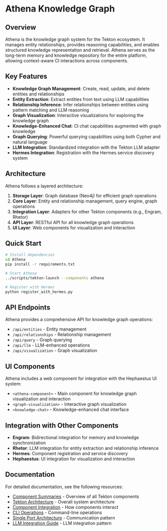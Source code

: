 # Athena Knowledge Graph

## Overview

Athena is the knowledge graph system for the Tekton ecosystem. It manages entity relationships, provides reasoning capabilities, and enables structured knowledge representation and retrieval. Athena serves as the long-term memory and knowledge repository for the entire platform, allowing context-aware CI interactions across components.

## Key Features

- **Knowledge Graph Management**: Create, read, update, and delete entities and relationships
- **Entity Extraction**: Extract entities from text using LLM capabilities
- **Relationship Inference**: Infer relationships between entities using pattern matching and LLM reasoning
- **Graph Visualization**: Interactive visualizations for exploring the knowledge graph
- **Knowledge-Enhanced Chat**: CI chat capabilities augmented with graph knowledge
- **Graph Querying**: Powerful querying capabilities using both Cypher and natural language
- **LLM Integration**: Standardized integration with the Tekton LLM adapter
- **Hermes Integration**: Registration with the Hermes service discovery system

## Architecture

Athena follows a layered architecture:

1. **Storage Layer**: Graph database (Neo4j) for efficient graph operations
2. **Core Layer**: Entity and relationship management, query engine, graph operations
3. **Integration Layer**: Adapters for other Tekton components (e.g., Engram, Rhetor)
4. **API Layer**: RESTful API for all knowledge graph operations
5. **UI Layer**: Web components for visualization and interaction

## Quick Start

```bash
# Install dependencies
cd Athena
pip install -r requirements.txt

# Start Athena
../scripts/tekton-launch --components athena

# Register with Hermes
python register_with_hermes.py
```

## API Endpoints

Athena provides a comprehensive API for knowledge graph operations:

- `/api/entities` - Entity management
- `/api/relationships` - Relationship management
- `/api/query` - Graph querying
- `/api/llm` - LLM-enhanced operations
- `/api/visualization` - Graph visualization

## UI Components

Athena includes a web component for integration with the Hephaestus UI system:

- `<athena-component>` - Main component for knowledge graph visualization and interaction
- `<graph-visualization>` - Interactive graph visualization
- `<knowledge-chat>` - Knowledge-enhanced chat interface

## Integration with Other Components

- **Engram**: Bidirectional integration for memory and knowledge synchronization
- **Rhetor**: LLM integration for entity extraction and relationship inference
- **Hermes**: Component registration and service discovery
- **Hephaestus**: UI integration for visualization and interaction

## Documentation

For detailed documentation, see the following resources:

- [Component Summaries](../MetaData/ComponentSummaries.md) - Overview of all Tekton components
- [Tekton Architecture](../MetaData/TektonArchitecture.md) - Overall system architecture
- [Component Integration](../MetaData/ComponentIntegration.md) - How components interact
- [CLI Operations](../MetaData/CLI_Operations.md) - Command-line operations
- [Single Port Architecture](../docs/SINGLE_PORT_ARCHITECTURE.md) - Communication pattern
- [LLM Integration Guide](../docs/llm_integration_guide.md) - LLM integration pattern
